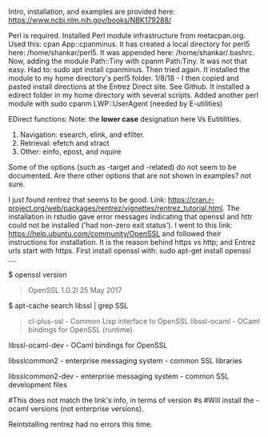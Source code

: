 
Intro, installation, and examples are provided here: https://www.ncbi.nlm.nih.gov/books/NBK179288/

Perl is required. Installed Perl module infrastructure from metacpan.org. Used this: cpan App::cpanminus. It has created a local directory for perl5 here: /home/shankar/perl5. It was appended here: /home/shankar/.bashrc. Now, adding the module Path::Tiny with cpanm Path:Tiny. It was not that easy. Had to:  sudo apt install cpanminus. Then tried again. It installed the module to my home directory's perl5 folder. 1/8/18 - I then copied and pasted install directions at the Entrez Direct site. See Github. It installed a edirect folder in my home directory with several scripts. Added another perl module with sudo cpanm LWP::UserAgent (needed by E-utilities)

EDirect functions: Note: the **lower case** designation here Vs Eutitilities. 
1. Navigation: esearch, elink, and efilter. 
2. Retrieval: efetch and xtract
3. Other: einfo, epost, and nquire

Some of the options (such as -target and -related) do not seem to be documented. Are there other options that are not shown in examples? not sure. 

I just found rentrez that seems to be good. Link: https://cran.r-project.org/web/packages/rentrez/vignettes/rentrez_tutorial.html. The installation in rstudio gave error messages indicating that openssl and httr could not be installed ('had non-zero exit status'). I went to this link: https://help.ubuntu.com/community/OpenSSL and followed their instructions for installation. It is the reason behind https vs http; and Entrez urls start with https. First install openssl with: 
sudo apt-get install openssl
....

$ openssl version
>OpenSSL 1.0.2l  25 May 2017

$ apt-cache search libssl | grep SSL
>cl-plus-ssl - Common Lisp interface to OpenSSL
libssl-ocaml - OCaml bindings for OpenSSL (runtime)

libssl-ocaml-dev - OCaml bindings for OpenSSL

libsslcommon2 - enterprise messaging system - common SSL libraries

libsslcommon2-dev - enterprise messaging system - common SSL development files

#This does not match the link's info, in terms of version #s
#Will install the -ocaml versions (not enterprise versions). 

Reintstalling rentrez had no errors this time.


